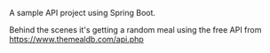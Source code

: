 A sample API project using Spring Boot.

Behind the scenes it's getting a random meal using the free API from https://www.themealdb.com/api.php

